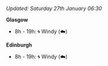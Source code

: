 *Updated: Saturday 27th January 06:30*

**Glasgow**

* 8h - 19h: :cyclone: Windy (:cloud:)

**Edinburgh**

* 8h - 19h: :cyclone: Windy (:cloud:)
